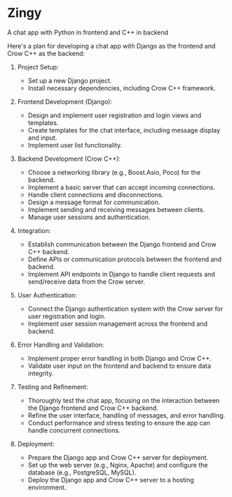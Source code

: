 # Zingy
A chat app with Python in frontend and C++ in backend

 Here's a plan for developing a chat app with Django as the frontend and Crow C++ as the backend:

1. Project Setup:
   - Set up a new Django project.
   - Install necessary dependencies, including Crow C++ framework.

2. Frontend Development (Django):
   - Design and implement user registration and login views and templates.
   - Create templates for the chat interface, including message display and input.
   - Implement user list functionality.

3. Backend Development (Crow C++):
   - Choose a networking library (e.g., Boost.Asio, Poco) for the backend.
   - Implement a basic server that can accept incoming connections.
   - Handle client connections and disconnections.
   - Design a message format for communication.
   - Implement sending and receiving messages between clients.
   - Manage user sessions and authentication.

4. Integration:
   - Establish communication between the Django frontend and Crow C++ backend.
   - Define APIs or communication protocols between the frontend and backend.
   - Implement API endpoints in Django to handle client requests and send/receive data from the Crow server.

5. User Authentication:
   - Connect the Django authentication system with the Crow server for user registration and login.
   - Implement user session management across the frontend and backend.

6. Error Handling and Validation:
   - Implement proper error handling in both Django and Crow C++.
   - Validate user input on the frontend and backend to ensure data integrity.

7. Testing and Refinement:
   - Thoroughly test the chat app, focusing on the interaction between the Django frontend and Crow C++ backend.
   - Refine the user interface, handling of messages, and error handling.
   - Conduct performance and stress testing to ensure the app can handle concurrent connections.

8. Deployment:
   - Prepare the Django app and Crow C++ server for deployment.
   - Set up the web server (e.g., Nginx, Apache) and configure the database (e.g., PostgreSQL, MySQL).
   - Deploy the Django app and Crow C++ server to a hosting environment.
